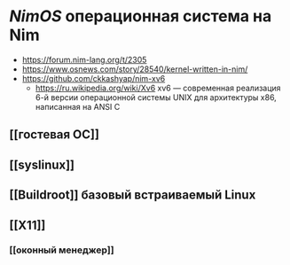 # *NimOS* операционная система на Nim

* https://forum.nim-lang.org/t/2305
* https://www.osnews.com/story/28540/kernel-written-in-nim/
* https://github.com/ckkashyap/nim-xv6
  * https://ru.wikipedia.org/wiki/Xv6 xv6 — современная реализация 6-й версии операционной системы UNIX для архитектуры x86, написанная на ANSI C

## [[гостевая ОС]]
## [[syslinux]]
## [[Buildroot]] базовый встраиваемый Linux
## [[X11]]
### [[оконный менеджер]]
